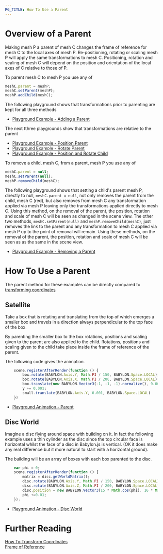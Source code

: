```yaml
---
PG_TITLE: How To Use a Parent
---
```


# Overview of a Parent

Making mesh P a parent of mesh C changes the frame of reference for mesh C to the local axes of mesh P. Re-positioning, rotating or scaling mesh P will apply the same transformations to mesh C. Positioning, rotation and scaling of mesh C will depend on the position and orientation of the local axes of C relative to those of P.

To parent mesh C to mesh P you use any of 

```javascript
meshC.parent = meshP;
meshC.setParent(meshP);
meshP.addChild(meshC);
```
The following playground shows that transformations prior to parenting are kept for all three methods
* [Playground Example - Adding a Parent](https://www.babylonjs-playground.com/#XQI4UY#14)
 
The next tthree playgrounds show that transformations are relative to the parent 
* [Playground Example - Position Parent](https://www.babylonjs-playground.com/#XQI4UY#15)
* [Playground Example - Rotate Parent](https://www.babylonjs-playground.com/#XQI4UY#17)
* [Playground Example - Position and Rotate Child](https://www.babylonjs-playground.com/#XQI4UY#18)

To remove a child, mesh C, from a parent, mesh P you use any of 

```javascript
meshC.parent = null;
meshC.setParent(null);
meshP.removeChild(meshC);
```
The following playground shows that setting a child's parent mesh P, directly to null, `meshC.parent = null`, not only removes the parent from the child, mesh C (red), but also removes from mesh C any transformation applied via mesh P leaving only the transformations applied directly to mesh C. Using this method, on the removal of the parent, the position, rotation and scale of mesh C will be seen as changed in the scene view. The other two methods, `meshC.setParent(null)` and `meshP.removeChild(meshC)`, just removes the link to the parent and any transformation to mesh C applied via mesh P up to the point of removal will remain. Using these methods, on the removal of the parent, the position, rotation and scale of mesh C will be seen as as the same in the scene view.

* [Playground Example - Removing a Parent](https://www.babylonjs-playground.com/#XQI4UY#19)

# How To Use a Parent

The parent method for these examples can be directly compared to [transforming coordinates](/How_To/Transform_Coordinates) 

## Satellite

Take a box that is rotating and translating from the top of which emerges a smaller box and travels in a direction always perpendicular to the top face of the box. 

By parenting the smaller box to the box rotations, positions and scaling given to the parent are also applied to the child. Rotations, positions and scaling given to the child take place inside the frame of reference of the parent. 

The following code gives the animation.

```javascript
    scene.registerAfterRender(function () {
        box.rotate(BABYLON.Axis.Y, Math.PI / 150, BABYLON.Space.LOCAL);
        box.rotate(BABYLON.Axis.X, Math.PI / 200, BABYLON.Space.LOCAL);
        box.translate(new BABYLON.Vector3(-1, -1, -1).normalize(), 0.001, BABYLON.Space.WORLD)
        y += 0.001;
        small.translate(BABYLON.Axis.Y, 0.001, BABYLON.Space.LOCAL) 
    })
```

* [Playground Animation - Parent](https://www.babylonjs-playground.com/#XQI4UY#1)

## Disc World

Imagine a disc flying around space with building on it. In fact the following example uses a thin cylinder as the disc since the top circular face is horizontal whilst the face of a disc in Babylon.js is vertical. (OK it does make any real difference but it more natural to start with a horizontal ground).

The building will be an array of boxes with each box parented to the disc.

```javascript
    var phi = 0;
    scene.registerAfterRender(function () {
        matrix = disc.getWorldMatrix();
        disc.rotate(BABYLON.Axis.Y, Math.PI / 150, BABYLON.Space.LOCAL);
        disc.rotate(BABYLON.Axis.Z, Math.PI / 200, BABYLON.Space.LOCAL);
        disc.position = new BABYLON.Vector3(15 * Math.cos(phi), 16 * Math.sin(phi), 5)
        phi +=0.01;
    });
```
* [Playground Animation - Disc World](https://www.babylonjs-playground.com/#XQI4UY#3)

# Further Reading

[How To Transform Coordinates](/How_To/Transform_Coordinates)  
[Frame of Reference](/resources/Frame_Of_Reference)


